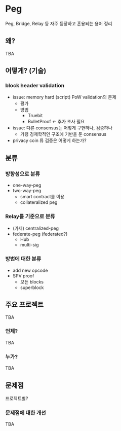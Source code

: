 # Peg

Peg, Bridge, Relay 등 자주 등장하고 혼용되는 용어 정리

## 왜?
TBA

## 어떻게? (기술)

### block header validation
* issue: memory hard (script) PoW validation의 문제
  * 평가
  * 방법
     * Truebit
     * BulletProof <- 추가 조사 필요
* issue: 다른 consensus는 어떻게 구현하나, 검증하나
  * 가령 경제학적인 구조에 기반을 둔 consensus
* privacy coin 류 검증은 어떻게 하는가?

## 분류

### 방향성으로 분류
* one-way-peg
* two-way-peg
  * smart contract를 이용
  * collateralized peg

### Relay를 기준으로 분류
* (가제) centralized-peg
* federate-peg (federated?)
  * Hub
  * multi-sig
  
### 방법에 대한 분류
* add new opcode
* SPV proof
  * 모든 blocks
  * superblock
  
## 주요 프로젝트
TBA

### 언제?
TBA

### 누가?
TBA

## 문제점
프로젝트별?

### 문제점에 대한 개선
TBA
